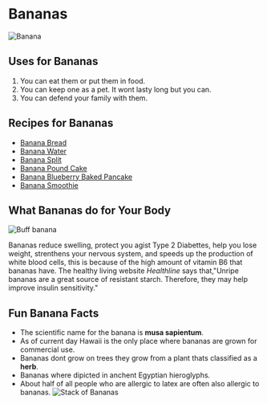 # **Bananas**
![Banana](https://encrypted-tbn0.gstatic.com/images?q=tbn:ANd9GcRjds0quR3qmPd5CBTnEnzT575E0Me7pwRKqkvxQnus3EimHKieHQ)

## Uses for Bananas
1. You can eat them or put them in food.
2. You can keep one as a pet. It wont lasty long but you can.
3. You can defend your family with them.

## Recipes for Bananas
* [Banana Bread](https://www.allrecipes.com/recipe/20144/banana-banana-bread/)
* [Banana Water](https://www.allrecipes.com/video/9189/gam-gams-hot-banana-water/?internalSource=picture_play&referringId=270779&referringContentType=Recipe)
* [Banana Split](https://www.tasteofhome.com/recipes/all-american-banana-split/)
* [Banana Pound Cake](https://www.tasteofhome.com/recipes/banana-pound-cake/)
* [Banana Blueberry Baked Pancake](https://www.crazyforcrust.com/banana-blueberry-baked-pancake/)
* [Banana Smoothie](https://www.inspiredtaste.net/19907/simple-banana-smoothie-recipe/)

## What Bananas do for Your Body
![Buff banana](https://encrypted-tbn0.gstatic.com/images?q=tbn:ANd9GcTc3ioAXe0yYci6siqfIQN2g8-sBYApqjKt8XyTQygh4yGEyJmt) 

 Bananas reduce swelling, protect you agist Type 2 Diabettes, help you lose weight, strenthens your
nervous system, and speeds up the production of white blood cells, this is because of the high amount of vitamin B6 that bananas have. The healthy living website *Healthline* says that,"Unripe bananas are a great source of resistant starch. Therefore, they may help improve insulin sensitivity." 
 
 ## Fun Banana Facts

 * The scientific name for the banana is  **musa sapientum**.
 * As of current day Hawaii is the only place where bananas are grown for commercial use.
 * Bananas dont grow on trees they grow from a plant thats classified as a **herb**.
 * Bananas  where dipicted in anchent Egyptian hieroglyphs.
 * About half of all people who are allergic to latex are often also allergic to bananas.
 ![Stack of Bananas](https://thebananapolice.com/wp-content/uploads/2012/12/bananas-close-up.jpg)